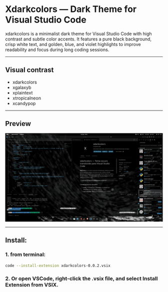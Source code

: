 # Xdarkcolors — Dark Theme for Visual Studio Code

xdarkcolors is a minimalist dark theme for Visual Studio Code with high contrast and subtle color accents. It features a pure black background, crisp white text, and golden, blue, and violet highlights to improve readability and focus during long coding sessions.

---

## Visual contrast
* xdarkcolors
* xgalaxyb
* xplaintext
* xtropicalneon
* xcandypop

---

## Preview

![Preview del tema](./screenshots/preview.png)

---

## Install:

### 1. from terminal:

```bash
code --install-extension xdarkcolors-0.0.2.vsix
```

### 2. Or open VSCode, right-click the .vsix file, and select Install Extension from VSIX.